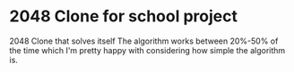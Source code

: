 # 2048 Clone for school project
2048 Clone that solves itself
The algorithm works between 20%-50% of the time which I'm pretty happy with considering how simple the algorithm is.
